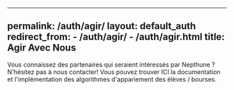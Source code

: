 ----
permalink: /auth/agir/
layout: default_auth
redirect_from:
    - /auth/agir/
    - /auth/agir.html
title: Agir Avec Nous
----


Vous connaissez des partenaires qui seraient intéressés par Nepthune ? N'hésitez pas à nous contacter!
Vous pouvez trouver ICI la documentation et l'implémentation des algorithmes d'appariement des élèves / bourses.